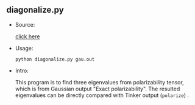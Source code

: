 ## diagonalize.py

* Source: 
	
	[click here](https://github.com/leucinw/ComputTools/tree/master/src/diagonalize.py)

* Usage:
	
	```shell
	python diagonalize.py gau.out
	```
* Intro:

	 This program is to find three eigenvalues from polarizability tensor, which is from Gaussian output "Exact polarizability". The resulted eigenvalues can be directly compared with Tinker output (`polarize`) .
